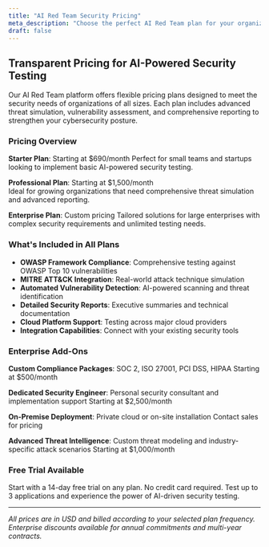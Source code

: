 ```yaml
---
title: "AI Red Team Security Pricing"
meta_description: "Choose the perfect AI Red Team plan for your organization. From startups to enterprises, we offer comprehensive cybersecurity testing with transparent pricing."
draft: false
---
```


## Transparent Pricing for AI-Powered Security Testing

Our AI Red Team platform offers flexible pricing plans designed to meet the security needs of organizations of all sizes. Each plan includes advanced threat simulation, vulnerability assessment, and comprehensive reporting to strengthen your cybersecurity posture.

### Pricing Overview

**Starter Plan**: Starting at $690/month
Perfect for small teams and startups looking to implement basic AI-powered security testing.

**Professional Plan**: Starting at $1,500/month  
Ideal for growing organizations that need comprehensive threat simulation and advanced reporting.

**Enterprise Plan**: Custom pricing
Tailored solutions for large enterprises with complex security requirements and unlimited testing needs.

### What's Included in All Plans

- **OWASP Framework Compliance**: Comprehensive testing against OWASP Top 10 vulnerabilities
- **MITRE ATT&CK Integration**: Real-world attack technique simulation
- **Automated Vulnerability Detection**: AI-powered scanning and threat identification
- **Detailed Security Reports**: Executive summaries and technical documentation
- **Cloud Platform Support**: Testing across major cloud providers
- **Integration Capabilities**: Connect with your existing security tools

### Enterprise Add-Ons

**Custom Compliance Packages**: SOC 2, ISO 27001, PCI DSS, HIPAA
Starting at $500/month

**Dedicated Security Engineer**: Personal security consultant and implementation support
Starting at $2,500/month

**On-Premise Deployment**: Private cloud or on-site installation
Contact sales for pricing

**Advanced Threat Intelligence**: Custom threat modeling and industry-specific attack scenarios
Starting at $1,000/month

### Free Trial Available

Start with a 14-day free trial on any plan. No credit card required. Test up to 3 applications and experience the power of AI-driven security testing.

---

*All prices are in USD and billed according to your selected plan frequency. Enterprise discounts available for annual commitments and multi-year contracts.*
